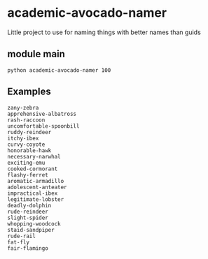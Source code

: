 # academic-avocado-namer

Little project to use for naming things with better names than guids

## module main

```
python academic-avocado-namer 100
```

## Examples

```
zany-zebra
apprehensive-albatross
rash-raccoon
uncomfortable-spoonbill
ruddy-reindeer
itchy-ibex
curvy-coyote
honorable-hawk
necessary-narwhal
exciting-emu
cooked-cormorant
flashy-ferret
aromatic-armadillo
adolescent-anteater
impractical-ibex
legitimate-lobster
deadly-dolphin
rude-reindeer
slight-spider
whopping-woodcock
staid-sandpiper
rude-rail
fat-fly
fair-flamingo
```
